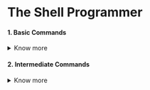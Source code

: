 # The Shell Programmer

#### 1. Basic Commands
<details>
<summary>Know more</summary>

- **ls**: ls is command to list the files in UNIX and UNIX like operating system.

  ```
  >>> ls
  >>> text.md files.txt
  ```

    ![output](https://media.giphy.com/media/ln0uix967mr1t70HFG/giphy.gif)

- **cd** : cd command is basically known as __chdir__ used to change the current directory.

  ```
  >>> cd
  >>> cd name_of_directory
  ```

    ![output](https://media.giphy.com/media/gHWyYTGLQaSfqfdUae/giphy.gif)
  
- **mkdir** : mkdir is command-line shell command used to make new directory

  ```
  >>> mkdir name_of_directory
  ```

    ![output](https://media.giphy.com/media/VcAvZK9vkBAmSRfe6A/giphy.gif)

- **pwd**:  pwd stands for print working directory.The pwd command writes the full pathname of the current working directory to the standard output.

  ```
  >>> pwd
  >>> /Users/thug/The-Shell-Programmer
  ```

    ![](https://media.giphy.com/media/QVtAUCuu7CpGcuOXpg/giphy.gif)

- **rm**: command helps in removing the objects such as computer files

  ```
  >>> ls
  >>> text.md files.txt
  >>> rm text.md
  >>> ls
  >>> files.text
  ```

    ![output](https://media.giphy.com/media/fqtk8qXXbtk59dNZUA/giphy.gif)
</details>

#### 2. Intermediate Commands
<details>
<summary>Know more</summary>
</details>
